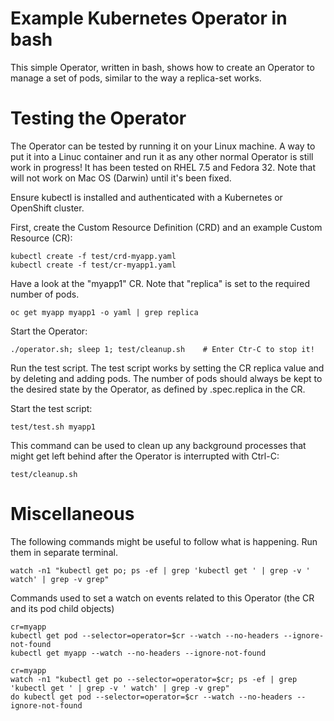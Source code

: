 # Example Kubernetes Operator in bash

This simple Operator, written in bash, shows how to create an Operator to manage a set of pods, similar to the way a replica-set works.   

# Testing the Operator

The Operator can be tested by running it on your Linux machine.  A way to put it into a Linuc container and run it as any other normal Operator is still work in progress!  It has been tested on RHEL 7.5 and Fedora 32.  Note that will not work on Mac OS (Darwin) until it's been fixed.

Ensure kubectl is installed and authenticated with a Kubernetes or OpenShift cluster.

First, create the Custom Resource Definition (CRD) and an example Custom Resource (CR):

```
kubectl create -f test/crd-myapp.yaml
kubectl create -f test/cr-myapp1.yaml
```

Have a look at the "myapp1" CR.  Note that "replica" is set to the required number of pods.

```
oc get myapp myapp1 -o yaml | grep replica
```

Start the Operator:

```
./operator.sh; sleep 1; test/cleanup.sh    # Enter Ctr-C to stop it!
```

Run the test script.  The test script works by setting the CR replica value and by deleting and adding pods.  The number of pods should always be kept to the desired state by the Operator, as defined by .spec.replica in the CR.

Start the test script:

```
test/test.sh myapp1
```

This command can be used to clean up any background processes that might get left behind after the Operator is interrupted with Ctrl-C:

```
test/cleanup.sh
```

# Miscellaneous

The following commands might be useful to follow what is happening.  Run them in separate terminal. 

```
watch -n1 "kubectl get po; ps -ef | grep 'kubectl get ' | grep -v ' watch' | grep -v grep"
```

Commands used to set a watch on events related to this Operator (the CR and its pod child objects)

```
cr=myapp
kubectl get pod --selector=operator=$cr --watch --no-headers --ignore-not-found
kubectl get myapp --watch --no-headers --ignore-not-found
```

```
cr=myapp
watch -n1 "kubectl get po --selector=operator=$cr; ps -ef | grep 'kubectl get ' | grep -v ' watch' | grep -v grep"
do kubectl get pod --selector=operator=$cr --watch --no-headers --ignore-not-found
```

